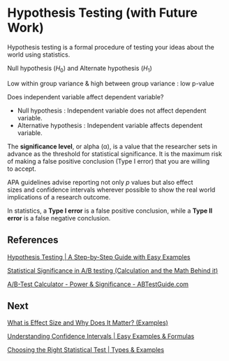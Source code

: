 # Hypothesis Testing (with Future Work)

Hypothesis testing is a formal procedure of testing your ideas about the world using statistics.

Null hypothesis ($H_0$) and Alternate hypothesis ($H_1$)

Low within group variance & high between group variance : low p-value

Does independent variable affect dependent variable?

- Null hypothesis : Independent variable does not affect dependent variable.
- Alternative hypothesis : Independent variable affects dependent variable.

The **significance level**, or alpha (α), is a value that the researcher sets in advance as the threshold for statistical significance. It is the maximum risk of making a false positive conclusion (Type I error) that you are willing to accept.

APA guidelines advise reporting not only *p* values but also effect sizes and confidence intervals wherever possible to show the real world implications of a research outcome.

In statistics, a **Type I error** is a false positive conclusion, while a **Type II error** is a false negative conclusion.

## References

[Hypothesis Testing | A Step-by-Step Guide with Easy Examples](https://www.scribbr.com/statistics/hypothesis-testing/)

[Statistical Significance in A/B testing (Calculation and the Math Behind it)](https://data36.com/statistical-significance-in-ab-testing/)

[A/B-Test Calculator - Power & Significance - ABTestGuide.com](https://abtestguide.com/calc/)

## Next

[What is Effect Size and Why Does It Matter? (Examples)](https://www.scribbr.com/statistics/effect-size/)

[Understanding Confidence Intervals | Easy Examples & Formulas](http://scribbr.com/statistics/confidence-interval/)

[Choosing the Right Statistical Test | Types & Examples](https://www.scribbr.com/statistics/statistical-tests/)

